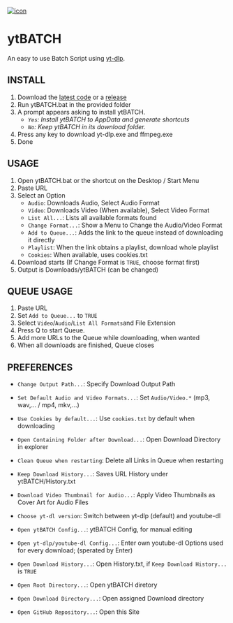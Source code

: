 [![icon](https://github.com/eppic/ytBATCH/blob/main/bin/256.ico)](https://github.com/eppic/ytBATCH)
# ytBATCH
An easy to use Batch Script using [yt-dlp](https://github.com/yt-dlp/yt-dlp).  

## INSTALL

1. Download the [latest code](https://github.com/eppic/ytBATCH/archive/refs/heads/main.zip) or a [release](https://github.com/eppic/ytBATCH/releases)  
2. Run ytBATCH.bat in the provided folder  
3. A prompt appears asking to install ytBATCH.  
   - *`Yes`: Install ytBATCH to AppData and generate shortcuts*  
   - *`No`: Keep ytBATCH in its download folder.*  
4. Press any key to download yt-dlp.exe and ffmpeg.exe  
5. Done  

## USAGE

1. Open ytBATCH.bat or the shortcut on the Desktop / Start Menu  
2. Paste URL  
3. Select an Option  
   - `Audio`: Downloads Audio, Select Audio Format  
   - `Video`: Downloads Video (When available), Select Video Format  
   - `List All...`: Lists all available formats found
   - `Change Format...`: Show a Menu to Change the Audio/Video Format
   - `Add to Queue...`: Adds the link to the queue instead of downloading it directly
   - `Playlist`: When the link obtains a playlist, download whole playlist
   - `Cookies`: When available, uses cookies.txt  
4. Download starts (If Change Format is `TRUE`, choose format first)
5. Output is Downloads/ytBATCH (can be changed)

## QUEUE USAGE

1. Paste URL
2. Set `Add to Queue...` to `TRUE`
3. Select `Video`/`Audio`/`List All Formats`and File Extension
4. Press Q to start Queue.
5. Add more URLs to the Queue while downloading, when wanted
6. When all downloads are finished, Queue closes

## PREFERENCES

 - `Change Output Path...`: Specify Download Output Path
 - `Set Default Audio and Video Formats...`: Set `Audio/Video.*` (mp3, wav,... / mp4, mkv,...)
 - `Use Cookies by default...`: Use `cookies.txt` by default when downloading
 - `Open Containing Folder after Download...`: Open Download Directory in explorer
 - `Clean Queue when restarting`: Delete all Links in Queue when restarting
 - `Keep Download History...`: Saves URL History under ytBATCH/History.txt
 - `Download Video Thumbnail for Audio...`: Apply Video Thumbnails as Cover Art for Audio Files
 - `Choose yt-dl version`: Switch between yt-dlp (default) and youtube-dl
  
 - `Open ytBATCH Config...`: ytBATCH Config, for manual editing
 - `Open yt-dlp/youtube-dl Config...`: Enter own youtube-dl Options used for every download; (sperated by Enter)
 - `Open Download History...`: Open History.txt, if `Keep Download History...` is `TRUE`
 - `Open Root Directory...`: Open ytBATCH diretory
 - `Open Download Directory...`: Open assigned Download directory
 - `Open GitHub Repository...`: Open this Site
